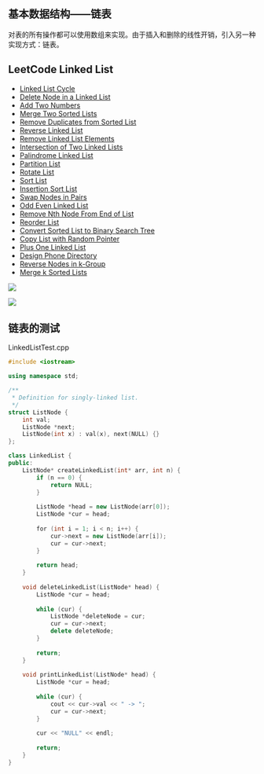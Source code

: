 ## 基本数据结构——链表

对表的所有操作都可以使用数组来实现。由于插入和删除的线性开销，引入另一种实现方式：链表。

## LeetCode Linked List

* [Linked List Cycle](https://github.com/steveLauwh/Data-Structures-And-Algorithms/tree/master/Linked%20List/Linked%20List%20Cycle)
* [Delete Node in a Linked List](https://github.com/steveLauwh/Data-Structures-And-Algorithms/tree/master/Linked%20List/Delete%20Node%20in%20a%20Linked%20List)
* [Add Two Numbers](https://github.com/steveLauwh/Data-Structures-And-Algorithms/tree/master/Linked%20List/Add%20Two%20Numbers)
* [Merge Two Sorted Lists](https://github.com/steveLauwh/Data-Structures-And-Algorithms/tree/master/Linked%20List/Merge%20Two%20Sorted%20Lists)
* [Remove Duplicates from Sorted List](https://github.com/steveLauwh/Data-Structures-And-Algorithms/tree/master/Linked%20List/Remove%20Duplicates%20from%20Sorted%20List)
* [Reverse Linked List](https://github.com/steveLauwh/Data-Structures-And-Algorithms/tree/master/Linked%20List/Reverse%20Linked%20List)
* [Remove Linked List Elements](https://github.com/steveLauwh/Data-Structures-And-Algorithms/tree/master/Linked%20List/Remove%20Linked%20List%20Elements)
* [Intersection of Two Linked Lists](https://github.com/steveLauwh/Data-Structures-And-Algorithms/tree/master/Linked%20List/Intersection%20of%20Two%20Linked%20Lists)
* [Palindrome Linked List](https://github.com/steveLauwh/Data-Structures-And-Algorithms/tree/master/Linked%20List/Palindrome%20Linked%20List)
* [Partition List](https://github.com/steveLauwh/Data-Structures-And-Algorithms/tree/master/Linked%20List/Partition%20List)
* [Rotate List](https://github.com/steveLauwh/Data-Structures-And-Algorithms/tree/master/Linked%20List/Rotate%20List)
* [Sort List](https://github.com/steveLauwh/Data-Structures-And-Algorithms/tree/master/Linked%20List/Sort%20List)
* [Insertion Sort List](https://github.com/steveLauwh/Data-Structures-And-Algorithms/tree/master/Linked%20List/Insertion%20Sort%20List)
* [Swap Nodes in Pairs](https://github.com/steveLauwh/Data-Structures-And-Algorithms/tree/master/Linked%20List/Swap%20Nodes%20in%20Pairs)
* [Odd Even Linked List ](https://github.com/steveLauwh/Data-Structures-And-Algorithms/tree/master/Linked%20List/Odd%20Even%20Linked%20List)
* [Remove Nth Node From End of List](https://github.com/steveLauwh/Data-Structures-And-Algorithms/tree/master/Linked%20List/Remove%20Nth%20Node%20From%20End%20of%20List)
* [Reorder List](https://github.com/steveLauwh/Data-Structures-And-Algorithms/tree/master/Linked%20List/Reorder%20List)
* [Convert Sorted List to Binary Search Tree](https://github.com/steveLauwh/Data-Structures-And-Algorithms/tree/master/Linked%20List/Convert%20Sorted%20List%20to%20Binary%20Search%20Tree)
* [Copy List with Random Pointer](https://github.com/steveLauwh/Data-Structures-And-Algorithms/tree/master/Linked%20List/Copy%20List%20with%20Random%20Pointer)
* [Plus One Linked List](https://github.com/steveLauwh/Data-Structures-And-Algorithms/tree/master/Linked%20List/Plus%20One%20Linked%20List)
* [Design Phone Directory](https://github.com/steveLauwh/Data-Structures-And-Algorithms/tree/master/Linked%20List/Design%20Phone%20Directory)
* [Reverse Nodes in k-Group](https://github.com/steveLauwh/Data-Structures-And-Algorithms/tree/master/Linked%20List/Reverse%20Nodes%20in%20k-Group)
* [Merge k Sorted Lists](https://github.com/steveLauwh/Data-Structures-And-Algorithms/tree/master/Linked%20List/Merge%20k%20Sorted%20Lists)

![](https://github.com/steveLauwh/Data-Structures-And-Algorithms/raw/master/image/Linked%20List(I).PNG)

![](https://github.com/steveLauwh/Data-Structures-And-Algorithms/raw/master/image/Linked%20List(II).PNG)

## 链表的测试

LinkedListTest.cpp
```cpp
#include <iostream>

using namespace std;

/**
 * Definition for singly-linked list.
 */
struct ListNode {
    int val;
    ListNode *next;
    ListNode(int x) : val(x), next(NULL) {}
};

class LinkedList {
public:
    ListNode* createLinkedList(int* arr, int n) {
        if (n == 0) {
            return NULL;
        }
       
        ListNode *head = new ListNode(arr[0]);
        ListNode *cur = head;
        
        for (int i = 1; i < n; i++) {
            cur->next = new ListNode(arr[i]);
            cur = cur->next;
        }
        
        return head;
    }
    
    void deleteLinkedList(ListNode* head) {
        ListNode *cur = head;
        
        while (cur) {
            ListNode *deleteNode = cur;
            cur = cur->next;
            delete deleteNode;
        }
        
        return;
    }
    
    void printLinkedList(ListNode* head) {
        ListNode *cur = head;
        
        while (cur) {
            cout << cur->val << " -> ";
            cur = cur->next;
        }
        
        cur << "NULL" << endl;
        
        return;
    }
}
```
